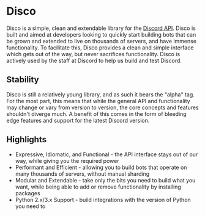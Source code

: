 # Disco

Disco is a simple, clean and extendable library for the [Discord API](https://dis.gd/docs). Disco is built and aimed at developers looking to quickly start building bots that can be grown and extended to live on thousands of servers, and have immense functionality. To facilitate this, Disco provides a clean and simple interface which gets out of the way, but never sacrifices functionality. Disco is actively used by the staff at Discord to help us build and test Discord.

## Stability

Disco is still a relatively young library, and as such it bears the "alpha" tag. For the most part, this means that while the general API and functionality may change or vary from version to version, the core concepts and features shouldn't diverge much. A benefit of this comes in the form of bleeding edge features and support for the latest Discord version.

## Highlights

* Expressive, Idiomatic, and Functional - the API interface stays out of our way, while giving you the required power
* Performant and Efficient - allowing you to build bots that operate on many thousands of servers, without manual sharding
* Modular and Extendable - take only the bits you need to build what you want, while being able to add or remove functionality by installing packages
* Python 2.x/3.x Support - build integrations with the version of Python you need to
